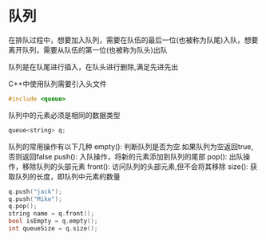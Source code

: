 # 队列
在排队过程中，想要加入队列，需要在队伍的最后一位(也被称为队尾)入队，想要离开队列，需要从队伍的第一位(也被称为队头)出队

队列是在队尾进行插入，在队头进行删除,满足先进先出

C++中使用队列需要引入头文件
```c++
#include <queue>
```

队列中的元素必须是相同的数据类型
```c++
queue<string> q;
```
队列的常用操作有以下几种
empty(): 判断队列是否为空.如果队列为空返回true,否则返回false
push():  入队操作，将新的元素添加到队列的尾部
pop():   出队操作，移除队列的头部元素
front(): 访问队列的头部元素,但不会将其移除
size():  获取队列的长度，即队列中元素的数量
```C++
q.push("jack");
q.push("Mike");
q.pop();
string name = q.front();
bool isEmpty = q.empty();
int queueSize = q.size();
```




